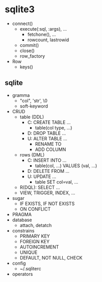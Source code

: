 
# sqlite3
- connect()
  - execute(:sql, :args), ...
    - fetchone(), ...
    - rowcount, lastrowid
  - commit()
  - close()
  - row_factory
- Row
  - keys()
## sqlite
- gramma
  - "col", 'str', \0
  - soft-keyword
- CRUD
  - table (DDL)
    - C: CREATE TABLE ...
      - table(col type, ...)
    - D: DROP TABLE ...
    - U: ALTER TABLE ...
      - RENAME TO
      - ADD COLUMN
  - rows (DML)
    - C: INSERT INTO ...
      - table(col, ...) VALUES (val, ...)
    - D: DELETE FROM ...
    - U: UPDATE ...
      - table SET col=val, ...
  - R(DQL): SELECT ...
  - VIEW, TRIGGER, INDEX, ...
- sugar
  - IF EXISTS, IF NOT EXISTS
  - ON CONFLICT
- PRAGMA
- database
  - attach, detatch
- constrains
  - PRIMARY KEY
  - FOREIGN KEY
  - AUTOINCREMENT
  - UNIQUE
  - DEFAULT, NOT NULL, CHECK
- config
  - ~/.sqliterc
- operators
